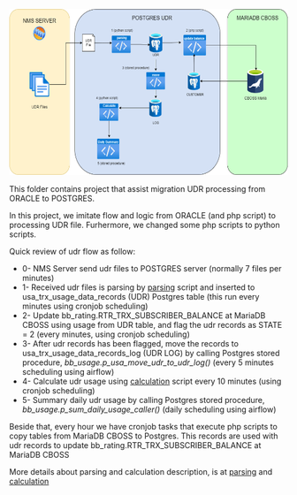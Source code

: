 <img src="udr.png" height="300" />

This folder contains project that assist migration UDR processing from ORACLE to POSTGRES.

In this project, we imitate flow and logic from ORACLE (and php script) to processing UDR file.
Furhermore, we changed some php scripts to python scripts.

Quick review of udr flow as follow:
* 0- NMS Server send udr files to POSTGRES server (normally 7 files per minutes)
* 1- Received udr files is parsing by [parsing](./udr_parsing.py) script and inserted to usa_trx_usage_data_records (UDR) Postgres table (this run every minutes using cronjob scheduling)
* 2- Update bb_rating.RTR_TRX_SUBSCRIBER_BALANCE at MariaDB CBOSS using usage from UDR table, and flag the udr records as STATE = 2 (every minutes, using cronjob scheduling)
* 3- After udr records has been flagged, move the records to usa_trx_usage_data_records_log (UDR LOG) by calling Postgres stored procedure, *bb_usage.p_usa_move_udr_to_udr_log()* (every 5 minutes scheduling using airflow)
* 4- Calculate udr usage using [calculation](./udr_log_calculation.py) script every 10 minutes (using cronjob scheduling)
* 5- Summary daily udr usage by calling Postgres stored procedure, *bb_usage.p_sum_daily_usage_caller()* (daily scheduling using airflow)


Beside that, every hour we have cronjob tasks that execute php scripts to copy tables from MariaDB CBOSS to Postgres. This records are used with udr records to update bb_rating.RTR_TRX_SUBSCRIBER_BALANCE at MariaDB CBOSS

More details about parsing and calculation description, is at [parsing](./parsing_readme.md) and [calculation](./calculation_readme.md)